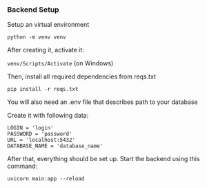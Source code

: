### Backend Setup

Setup an virtual environment

`python -m venv venv`

After creating it, activate it:

`venv/Scripts/Activate` (on Windows)

Then, install all required dependencies from reqs.txt

`pip install -r reqs.txt`

You will also need an .env file that describes path to your database

Create it with following data:

```
LOGIN = 'login'
PASSWORD = 'password'
URL = 'localhost:5432'
DATABASE_NAME = 'database_name'
```

After that, everything should be set up. Start the backend using this command:

`uvicorn main:app --reload`
